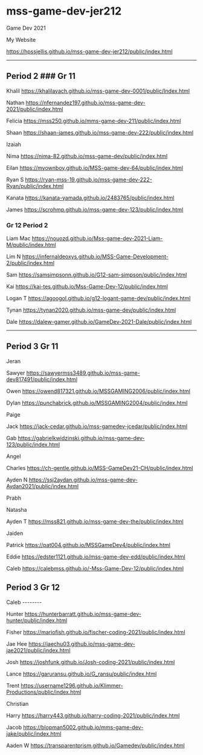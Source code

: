 # mss-game-dev-jer212
Game Dev 2021


My Website

https://hpssjellis.github.io/mss-game-dev-jer212/public/index.html


-------------------------------------------------

## Period 2  ### Gr 11


Khalil  https://khalilayach.github.io/mss-game-dev-0001/public/Index.html


Nathan  https://nfernandez197.github.io/mss-game-dev-2021/public/index.html


Felicia https://mss250.github.io/mms-game-dev-211/public/index.html

Shaan https://shaan-james.github.io/mss-game-dev-222/public/index.html

Izaiah 


Nima https://nima-82.github.io/mss-game-dev/public/index.html



Eilan   https://myownboy.github.io/MSS-game-dev-64/public/index.html



Ryan S   https://ryan-mss-19.github.io/mss-game-dev-222-Ryan/public/index.html


Kanata   https://kanata-yamada.github.io/2483765/public/index.html


James   https://scrohmp.github.io/mss-game-dev-123/public/index.html









### Gr 12 Period 2

Liam Mac    https://nouozd.github.io/Mss-game-dev-2021-Liam-M/public/index.html

Lim N   https://infernaldeoxys.github.io/MSS-Game-Development-2/public/index.html

Sam   https://samsimpsonn.github.io/G12-sam-simpson/public/index.html


Kai   https://kai-tes.github.io/Mss-Game-Dev-12/public/index.html


Logan T   https://agoogol.github.io/g12-logant-game-dev/public/index.html


Tynan   https://tynan2020.github.io/mss-game-dev/public/index.html


Dale   https://dalew-gamer.github.io/GameDev-2021-Dale/public/index.html







--------------------------------------------------------------------------------

## Period 3  Gr 11

Jeran



Sawyer   https://sawyermss3489.github.io/mss-game-dev817491/public/index.html


Owen   https://owend817321.github.io/MSSGAMING2006/public/index.html


Dylan  https://punchabrick.github.io/MSSGAMING2004/public/index.html

Paige



Jack    https://jack-cedar.github.io/mss-gamedev-jcedar/public/index.html

Gab   https://gabrielkwidzinski.github.io/mss-game-dev-123/public/index.html


Angel





Charles   https://ch-gentle.github.io/MSS-GameDev21-CH/public/index.html



Ayden N    https://ssj2aydan.github.io/mss-game-dev-Aydan2021/public/index.html




Prabh


Natasha

Ayden T   https://mss821.github.io/mss-game-dev-the/public/index.html

Jaiden


Patrick  https://pat004.github.io/MSSGameDev4/public/index.html


Eddie   https://edster1121.github.io/mss-game-dev-edd/public/index.html


Caleb   https://calebmss.github.io/-Mss-Game-Dev-12/public/index.html
 

## Period 3  Gr 12

Caleb  --------

Hunter   https://hunterbarratt.github.io/mss-game-dev-hunter/public/index.html



Fisher   https://mariofish.github.io/fischer-coding-2021/public/index.html


Jae Hee   https://jaechu03.github.io/mss-game-dev-jae2021/public/index.html


Josh   https://joshfunk.github.io/Josh-coding-2021/public/index.html  



Lance  https://garuransu.github.io/G_ransu/public/index.html

Trent   https://username1296.github.io/Klimmer-Productions/public/index.html

Christian

Harry  https://harry443.github.io/harry-coding-2021/public/index.html

Jacob  https://blopman5002.github.io/mms-game-dev-jake/public/index.html

Aaden W   https://transparentprism.github.io/Gamedev/public/index.html


